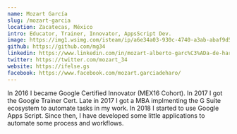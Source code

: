 ```yaml
---
name: Mozart García
slug: /mozart-garcia
location: Zacatecas, México
intro: Educator, Trainer, Innovator, AppsScript Dev.
image: https://img1.wsimg.com/isteam/ip/a6e34a03-930c-4740-a3ab-abaf9d5ed6c2/CV2.png
github: https://github.com/mg34
linkedin: https://www.linkedin.com/in/mozart-alberto-garc%C3%ADa-de-haro-b8774b124/
twitter: https://twitter.com/mozart_34
website: https://ifelse.gs
facebook: https://www.facebook.com/mozart.garciadeharo/
---
```


In 2016 I became Google Certified Innovator (MEX16 Cohort). In 2017 I got the Google Trainer Cert. Late in 2017 I got a MBA implmenting the G Suite ecosystem to automate tasks in my work. In 2018 I started to use Google Apps Script. Since then, I have developed some little applications to automate some process and workflows.
